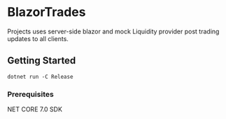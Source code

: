 # BlazorTrades

Projects uses server-side blazor and mock Liquidity provider post trading updates to all clients.

## Getting Started

```
dotnet run -C Release
```

### Prerequisites

NET CORE 7.0 SDK